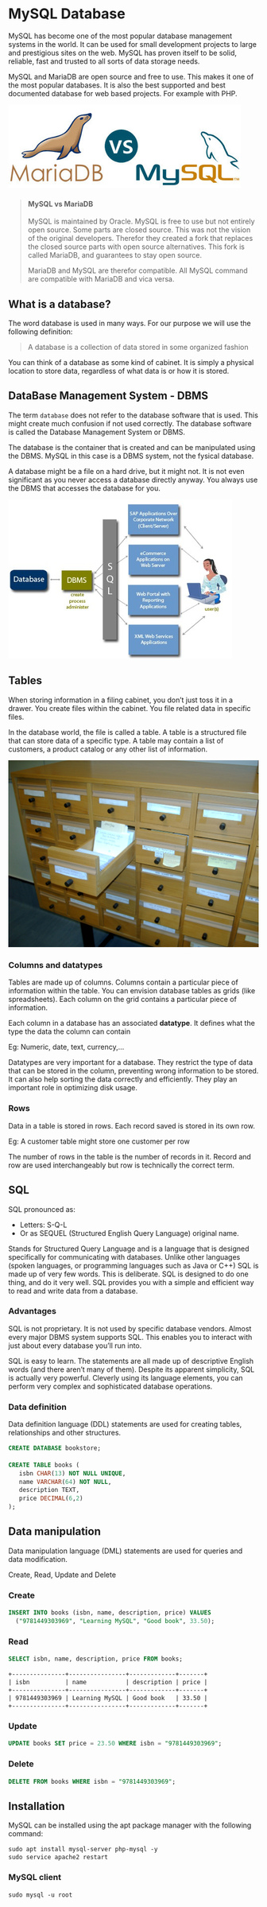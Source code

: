 # MySQL Database

MySQL has become one of the most popular database management systems in the world. It can be used for small development projects to large and prestigious sites on the web. MySQL has proven itself to be solid, reliable, fast and trusted to all sorts of data storage needs.

MySQL and MariaDB are open source and free to use. This makes it one of the most popular databases. It is also the best supported and best documented database for web based projects. For example with PHP.

![MariaDB vs MySQL](./img/mariadb-vs-mysql.jpg)

> #### MySQL vs MariaDB
> 
> MySQL is maintained by Oracle. MySQL is free to use but not entirely open source. Some parts are closed source. This was not the vision of the original developers. Therefor they created a fork that replaces the closed source parts with open source alternatives. This fork is called MariaDB, and guarantees to stay open source.
>
> MariaDB and MySQL are therefor compatible. All MySQL command are compatible with MariaDB and vica versa.

## What is a database? 

The word database is used in many ways. For our purpose we will use the following definition:

> A database is a collection of data stored in some organized fashion

You can think of a database as some kind of cabinet. It is simply a physical location to store data, regardless of what data is or how it is stored.

## DataBase Management System - DBMS

The term `database` does not refer to the database software that is used. This might create much confusion if not used correctly. The database software is called the Database Management System or DBMS.

The database is the container that is created and can be manipulated using the DBMS. MySQL in this case is a DBMS system, not the fysical database.

A database might be a file on a hard drive, but it might not. It is not even significant as you never access a database directly anyway. You always use the DBMS that accesses the database for you.

![DBMS](./img/dbms.jpg)

## Tables

When storing information in a filing cabinet, you don’t just toss it in a drawer. You create files within the cabinet. You file related data in specific files.

In the database world, the file is called a table. A table is a structured file that can store data of a specific type. A table may contain a list of customers, a product catalog or any other list of information.

![Filing cabinet](./img/filing-cabinet.jpg)

### Columns and datatypes
Tables are made up of columns. Columns contain a particular piece of information within the table. You can envision database tables as grids (like spreadsheets). Each column on the grid contains a particular piece of information.

Each column in a database has an associated **datatype**. It defines what the type the data the column can contain

Eg: Numeric, date, text, currency,…

Datatypes are very important for a database. They restrict the type of data that can be stored in the column, preventing wrong information to be stored. It can also help sorting the data correctly and efficiently. They play an important role in optimizing disk usage.

### Rows

Data in a table is stored in rows. Each record saved is stored in its own row.

Eg: A customer table might store one customer per row

The number of rows in the table is the number of records in it. Record and row are used interchangeably but row is technically the correct term.

##  SQL
SQL pronounced as:

* Letters: S-Q-L 
* Or as SEQUEL (Structured English Query Language) original name.

Stands for Structured Query Language and is a language that is designed specifically for communicating with databases. Unlike other languages (spoken languages, or programming languages such as Java or C++) SQL is made up of very few words. This is deliberate. SQL is designed to do one thing, and do it very well. SQL provides you with a simple and efficient way to read and write data from a database.

### Advantages

SQL is not proprietary. It is not used by specific database vendors. Almost every major DBMS system supports SQL. This enables you to interact with just about every database you’ll run into.

SQL is easy to learn. The statements are all made up of descriptive English words (and there aren’t many of them). Despite its apparent simplicity, SQL is actually very powerful. Cleverly using its language elements, you can perform very complex and sophisticated database operations.

### Data definition

Data definition language (DDL) statements are used for creating tables, relationships and other structures.

```sql
CREATE DATABASE bookstore;

CREATE TABLE books (
   isbn CHAR(13) NOT NULL UNIQUE,
   name VARCHAR(64) NOT NULL,
   description TEXT,
   price DECIMAL(6,2)
);
```

## Data manipulation

Data manipulation language (DML) statements are used for queries and data modification.

Create, Read, Update and Delete

### Create

```sql
INSERT INTO books (isbn, name, description, price) VALUES
  ("9781449303969", "Learning MySQL", "Good book", 33.50);
```

### Read

```sql
SELECT isbn, name, description, price FROM books;
```

```
+---------------+----------------+-------------+-------+
| isbn          | name           | description | price |
+---------------+----------------+-------------+-------+
| 9781449303969 | Learning MySQL | Good book   | 33.50 |
+---------------+----------------+-------------+-------+
```

### Update

```sql
UPDATE books SET price = 23.50 WHERE isbn = "9781449303969";
```

### Delete

```sql
DELETE FROM books WHERE isbn = "9781449303969";
```

## Installation

MySQL can be installed using the apt package manager with the following command:

```shell
sudo apt install mysql-server php-mysql -y
sudo service apache2 restart
```

### MySQL client

```
sudo mysql -u root
```

